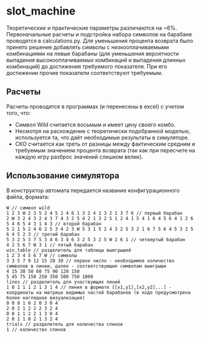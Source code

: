 # slot_machine
Теоретические и практические параметры различаются на ~6%. Первоначальные расчеты и подстройка набора символов на барабане проводятся в calculations.py.
Для уменьшения процента возврата было принято решение добавлять символы с низкооплачиваемыми комбинациями на левые барабаны (для уменьшения вероятности выпадения высокооплачиваемых комбинаций и выпадения длинных комбинаций) до достижения требуемого показателя. При его достижении прочие показатели соответствуют требуемым.

## Расчеты
Расчеты проводятся в программах (и перенесены в excel) с учетом того, что: 
- Символ Wild считается восьмым и имеет цену своего комбо.
- Несмотря на расхождение с теоретически подобранной моделью, используется та, что даёт необходимые результаты в симуляторе.
- СКО считается как треть от разницы между фактическим средним и требуемым значением процента возврата (так как при пересчете на каждую игру разброс значений слишком велик).

## Использование симулятора
В конструктор автомата передается название конфигурационного файла, формата:
```
W // символ wild
1 2 3 W 2 3 5 2 4 5 1 4 6 1 3 2 4 1 3 2 1 3 7 6 // первый барабан
2 W 3 2 4 3 2 4 3 7 4 3 2 5 4 2 1 3 2 5 1 2 4 1 5 4 1 6 4 5 6 4 1 2 6 5 4 6 5 4 3 1 4 3 // второй барабан
5 2 1 5 2 4 6 2 5 3 4 2 3 W 5 3 1 5 2 4 3 2 5 3 2 1 6 7 5 6 4 5 3 2 5 6 4 5 2 3 // третий барабан
5 3 2 5 3 7 5 3 4 6 3 4 6 3 2 5 3 2 5 W 2 6 1 // четвертый барабан
4 2 5 6 7 W 3 1 // пятый барабан
win_table // разделитель для таблицы выигрышей
1 2 3 4 5 6 7 W // символы
3 3 5 7 9 12 15 20 30 // первое число - необходимое количество символов в линии, далее - соответствующие символам выигрыши
4 15 30 50 60 75 90 120 150 
5 45 75 150 250 350 500 750 1000 
lines // разделитель для участвующих линий
1 0 1 1 1 2 1 3 1 4 // линия в формате [[x1,y1],[x2,y2],..] - координаты на матрице видимых частей барабанов (в коде предусмотрена более наглядная визуализация)
0 0 0 1 0 2 0 3 0 4 
2 0 2 1 2 2 2 3 2 4 
0 0 1 1 2 2 1 3 0 4 
2 0 1 1 0 2 1 3 2 4 
trials // разделитель для количества спинов
1 // количество спинов
```
